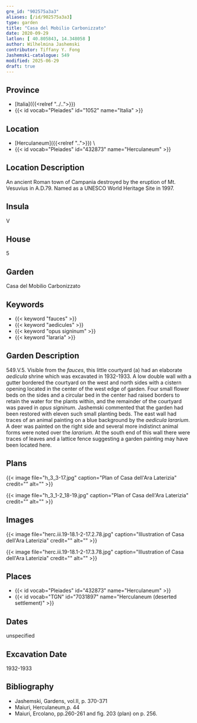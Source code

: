 ```yaml
---
gre_id: "902575a3a3"
aliases: [/id/902575a3a3]
type: garden
title: "Casa del Mobilio Carbonizzato"
date: 2020-09-29
latlon: [ 40.805843, 14.348058 ]
author: Wilhelmina Jashemski
contributor: Tiffany Y. Fong
Jashemski-catalogue: 549
modified: 2025-06-29
draft: true
---
```


## Province

- [Italia]({{<relref "../..">}})
- {{< id vocab="Pleiades" id="1052" name="Italia" >}}

## Location

- [Herculaneum]({{<relref "..">}}) \
- {{< id vocab="Pleiades" id="432873" name="Herculaneum" >}}

## Location Description

An ancient Roman town of Campania destroyed by the eruption of Mt. Vesuvius in A.D.79. Named as a UNESCO World Heritage Site in 1997.

## Insula

V

## House

5

## Garden

Casa del Mobilio Carbonizzato

## Keywords

- {{< keyword "fauces" >}}
- {{< keyword "aedicules" >}}
- {{< keyword "opus signinum" >}}
- {{< keyword "lararia" >}}

## Garden Description

549.V.5.
Visible from the *fauces*, this little courtyard (a) had an elaborate *aedicula* shrine which was excavated in 1932-1933. A low double wall with a gutter bordered the courtyard on the west and north sides with a cistern opening located in the center of the west edge of garden. Four small flower beds on the sides and a circular bed in the center had raised borders to retain the water for the plants within, and the remainder of the courtyard was paved in *opus signinum*. Jashemski commented that the garden had been restored with eleven such small planting beds. The east wall had traces of an animal painting on a blue background by the *aedicula lararium*. A deer was painted on the right side and several more indistinct animal forms were noted over the *lararium*. At the south end of this wall there were traces of leaves and a lattice fence suggesting a garden painting may have been located here.

<!-- ## Maps -->

<!-- the following images are not in gre-images...insula_v (but are in insula_iii) -->

## Plans

{{< image file="h_3_3-17.jpg" caption="Plan of Casa dell'Ara Laterizia" credit="" alt="" >}}

{{< image file="h_3_1-2_18-19.jpg" caption="Plan of Casa dell'Ara Laterizia" credit="" alt="" >}}

## Images

{{< image file="herc.iii.19-18.1-2-17.2.78.jpg" caption="Illustration of Casa dell'Ara Laterizia" credit="" alt="" >}}

{{< image file="herc.iii.19-18.1-2-17.3.78.jpg" caption="Illustration of Casa dell'Ara Laterizia" credit="" alt="" >}}

## Places

- {{< id vocab="Pleiades" id="432873" name="Herculaneum" >}}
- {{< id vocab="TGN" id="7031897" name="Herculaneum (deserted settlement)" >}}

## Dates

unspecified

## Excavation Date

1932-1933

## Bibliography

- Jashemski, Gardens, vol.II, p. 370-371
- Maiuri, Herculaneum,p. 44
- Maiuri, Ercolano, pp.260-261 and fig. 203 (plan) on p. 256.

